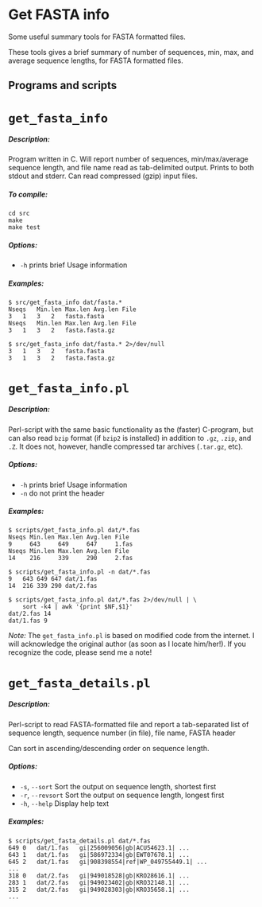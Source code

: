 # Get FASTA info

Some useful summary tools for FASTA formatted files.

These tools gives a brief summary of number of sequences, min, max, and average
sequence lengths, for FASTA formatted files.

## Programs and scripts

# `get_fasta_info`

##### Description:

Program written in C. Will report number of sequences, min/max/average sequence
length, and file name read as tab-delimited output. Prints to both stdout and
stderr. Can read compressed (gzip) input files.

##### To compile:

    cd src
    make
    make test

##### Options:

- `-h` prints brief Usage information

##### Examples:

    $ src/get_fasta_info dat/fasta.*
    Nseqs	Min.len	Max.len	Avg.len	File
    3	1	3	2	fasta.fasta
    Nseqs	Min.len	Max.len	Avg.len	File
    3	1	3	2	fasta.fasta.gz

    $ src/get_fasta_info dat/fasta.* 2>/dev/null
    3	1	3	2	fasta.fasta
    3	1	3	2	fasta.fasta.gz


# `get_fasta_info.pl`

##### Description:

Perl-script with the same basic functionality as the (faster) C-program, but
can also read `bzip` format (if `bzip2` is installed) in addition to `.gz`,
`.zip`, and `.Z`. It does not, however, handle compressed tar archives
(`.tar.gz`, etc).

##### Options:

- `-h` prints brief Usage information
- `-n` do not print the header

##### Examples:

    $ scripts/get_fasta_info.pl dat/*.fas
    Nseqs Min.len Max.len Avg.len File
    9     643     649     647     1.fas
    Nseqs Min.len Max.len Avg.len File
    14    216     339     290     2.fas
    
    $ scripts/get_fasta_info.pl -n dat/*.fas
    9	643	649	647	dat/1.fas
    14	216	339	290	dat/2.fas
    
    $ scripts/get_fasta_info.pl dat/*.fas 2>/dev/null | \
        sort -k4 | awk '{print $NF,$1}'
    dat/2.fas 14
    dat/1.fas 9

*Note:* The `get_fasta_info.pl` is based on modified code from the internet. I
will acknowledge the original author (as soon as I locate him/her!). If you
recognize the code, please send me a note!


# `get_fasta_details.pl`

##### Description:

Perl-script to read FASTA-formatted file and report a tab-separated list of
sequence length, sequence number (in file), file name, FASTA header
                  
Can sort in ascending/descending order on sequence length.

##### Options:

- `-s`, `--sort`    Sort the output on sequence length, shortest first
- `-r`, `--revsort` Sort the output on sequence length, longest first
- `-h`, `--help`    Display help text

##### Examples:

    $ scripts/get_fasta_details.pl dat/*.fas
    649	0	dat/1.fas	gi|256009056|gb|ACU54623.1| ...	
    643	1	dat/1.fas	gi|586972334|gb|EWT07678.1| ...	
    645	2	dat/1.fas	gi|908398554|ref|WP_049755449.1| ...
    ...
    318	0	dat/2.fas	gi|949018528|gb|KRO28616.1| ...
    283	1	dat/2.fas	gi|949023402|gb|KRO32148.1| ...
    315	2	dat/2.fas	gi|949028303|gb|KRO35658.1| ...
    ...
